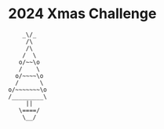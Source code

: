 # 2024 Xmas Challenge
```
    _\/_
     /\
     /\
    /  \
   o/~~\o
   /    \
  o/~~~~\o
  /      \
o/~~~~~~~\o
/_________\
     ||
   \====/
    \__/
```
